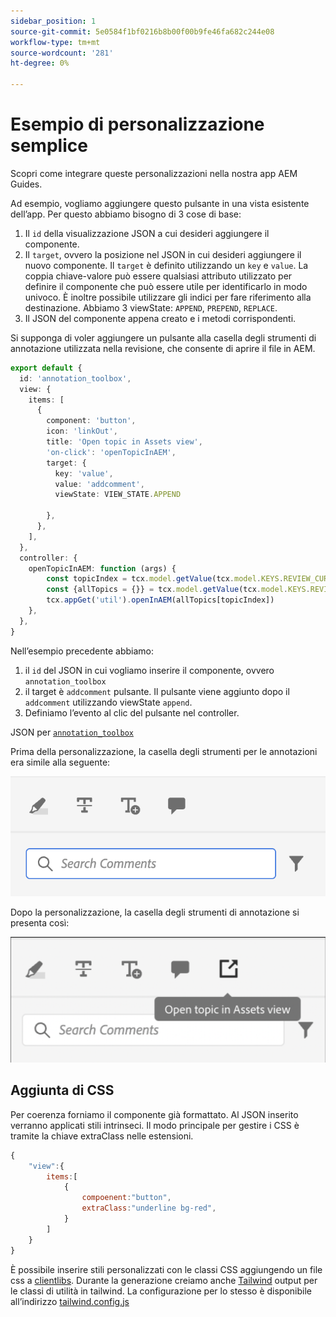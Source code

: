 ```yaml
---
sidebar_position: 1
source-git-commit: 5e0584f1bf0216b8b00f00b9fe46fa682c244e08
workflow-type: tm+mt
source-wordcount: '281'
ht-degree: 0%

---
```



# Esempio di personalizzazione semplice

Scopri come integrare queste personalizzazioni nella nostra app AEM Guides.

Ad esempio, vogliamo aggiungere questo pulsante in una vista esistente dell’app.
Per questo abbiamo bisogno di 3 cose di base:

1. Il `id` della visualizzazione JSON a cui desideri aggiungere il componente.
2. Il `target`, ovvero la posizione nel JSON in cui desideri aggiungere il nuovo componente. Il `target` è definito utilizzando un `key` e `value`. La coppia chiave-valore può essere qualsiasi attributo utilizzato per definire il componente che può essere utile per identificarlo in modo univoco.
È inoltre possibile utilizzare gli indici per fare riferimento alla destinazione.
Abbiamo 3 viewState:  `APPEND`, `PREPEND`, `REPLACE`.
3. Il JSON del componente appena creato e i metodi corrispondenti.

Si supponga di voler aggiungere un pulsante alla casella degli strumenti di annotazione utilizzata nella revisione, che consente di aprire il file in AEM.

```typescript
export default {
  id: 'annotation_toolbox', 
  view: {
    items: [
      {
        component: 'button',
        icon: 'linkOut',
        title: 'Open topic in Assets view',
        'on-click': 'openTopicInAEM',
        target: {
          key: 'value',
          value: 'addcomment',
          viewState: VIEW_STATE.APPEND

        },
      },
    ],
  },
  controller: {
    openTopicInAEM: function (args) {
        const topicIndex = tcx.model.getValue(tcx.model.KEYS.REVIEW_CURR_TOPIC)
        const {allTopics = {}} = tcx.model.getValue(tcx.model.KEYS.REVIEW_DATA) || {}
        tcx.appGet('util').openInAEM(allTopics[topicIndex])
    },
  },
}
```

Nell’esempio precedente abbiamo:

1. il `id` del JSON in cui vogliamo inserire il componente, ovvero `annotation_toolbox`
2. il target è `addcomment` pulsante. Il pulsante viene aggiunto dopo il `addcomment` utilizzando viewState `append`.
3. Definiamo l’evento al clic del pulsante nel controller.

JSON per [`annotation_toolbox`](./../../../jsons/review_app/annotation_toolbox.json)

Prima della personalizzazione, la casella degli strumenti per le annotazioni era simile alla seguente:

![annotation-toolbox](imgs/annotation_toolbox.png "Casella degli strumenti Annotazione")

Dopo la personalizzazione, la casella degli strumenti di annotazione si presenta così:

![custom-annotation-toolbox](imgs/customised_annotation_toolbox.png "Casella degli strumenti per annotazioni personalizzata")

## Aggiunta di CSS

Per coerenza forniamo il componente già formattato. Al JSON inserito verranno applicati stili intrinseci. Il modo principale per gestire i CSS è tramite la chiave extraClass nelle estensioni.

```js
{    
    "view":{
        items:[
            {
                compoenent:"button",
                extraClass:"underline bg-red",
            }
        ]
    }
}
```

È possibile inserire stili personalizzati con le classi CSS aggiungendo un file css a [clientlibs](#clientlibs). Durante la generazione creiamo anche [Tailwind](https://tailwindcss.com/docs/utility-first) output per le classi di utilità in tailwind. La configurazione per lo stesso è disponibile all’indirizzo [tailwind.config.js](../../../tailwind.config.js)
